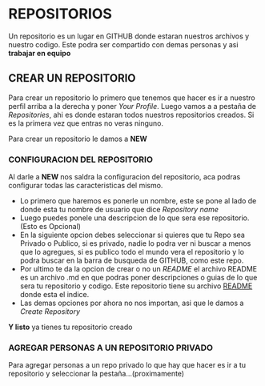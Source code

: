 # REPOSITORIOS

Un repositorio es un lugar en GITHUB donde estaran nuestros archivos y nuestro codigo. Este podra ser compartido con demas personas y asi **trabajar en equipo**

## CREAR UN REPOSITORIO

Para crear un repositorio lo primero que tenemos que hacer es ir a nuestro perfil arriba a la derecha y poner *Your Profile*.
Luego vamos a a pestaña de *Repositories*, ahi es donde estaran todos nuestros repositorios creados. Si es la primera vez que entras no veras ninguno.

Para crear un repositorio le damos a **NEW**

### CONFIGURACION DEL REPOSITORIO

Al darle a **NEW** nos saldra la configuracion del repositorio, aca podras configurar todas las caracteristicas del mismo.

- Lo primero que haremos es ponerle un nombre, este se pone al lado de donde esta tu nombre de usuario que dice *Repository name*
- Luego puedes ponele una descripcion de lo que sera ese repositorio. (Esto es Opcional)
- En la siguiente opcion debes seleccionar si quieres que tu Repo sea Privado o Publico, si es privado, nadie lo podra ver ni buscar a menos que lo agregues, si es publico todo el mundo vera el repositorio y lo podra buscar en la barra de busqueda de GITHUB, como este repo.
- Por ultimo te da la opcion de crear o no un *README* el archivo README es un archivo .md en que podras poner descripciones o guias de lo que sera tu repositorio y codigo. Este repositorio tiene su archivo [README](readme.md) donde esta el indice.
- Las demas opciones por ahora no nos importan, asi que le damos a *Create Repository*

**Y listo** ya tienes tu repositorio creado

### AGREGAR PERSONAS A UN REPOSITORIO PRIVADO

Para agregar personas a un repo privado lo que hay que hacer es ir a tu repositorio y seleccionar la pestaña...(proximamente)
